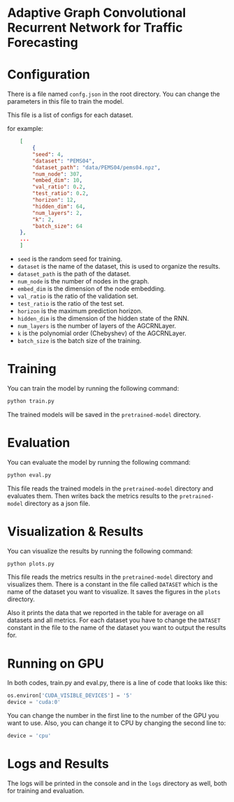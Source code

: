 # Adaptive Graph Convolutional Recurrent Network for Traffic Forecasting

# Configuration
There is a file named `confg.json` in the root directory.
You can change the parameters in this file to train the model.

This file is a list of configs for each dataset.

for example:
```json
    [
        {
        "seed": 4,
        "dataset": "PEMS04",
        "dataset_path": "data/PEMS04/pems04.npz",
        "num_node": 307,
        "embed_dim": 10,
        "val_ratio": 0.2,
        "test_ratio": 0.2,
        "horizon": 12,
        "hidden_dim": 64,
        "num_layers": 2,
        "k": 2,
        "batch_size": 64
    },
    ...
    ]
```

- `seed` is the random seed for training.
- `dataset` is the name of the dataset, this is used to organize the results.
- `dataset_path` is the path of the dataset.
- `num_node` is the number of nodes in the graph.
- `embed_dim` is the dimension of the node embedding.
- `val_ratio` is the ratio of the validation set.
- `test_ratio` is the ratio of the test set.
- `horizon` is the maximum prediction horizon.
- `hidden_dim` is the dimension of the hidden state of the RNN.
- `num_layers` is the number of layers of the AGCRNLayer.
- `k` is the polynomial order (Chebyshev) of the AGCRNLayer.
- `batch_size` is the batch size of the training.

# Training
You can train the model by running the following command:
```bash
python train.py
```

The trained models will be saved in the `pretrained-model` directory.

# Evaluation
You can evaluate the model by running the following command:
```bash
python eval.py
```

This file reads the trained models in the `pretrained-model` directory and evaluates them.
Then writes back the metrics results to the `pretrained-model` directory as a json file.

# Visualization & Results
You can visualize the results by running the following command:
```bash
python plots.py
```
This file reads the metrics results in the `pretrained-model` directory and visualizes them.
There is a constant in the file called `DATASET` which is the name of the dataset you want to visualize.
It saves the figures in the `plots` directory.

Also it prints the data that we reported in the table for average on all datasets and all metrics.
For each dataset you have to change the `DATASET` constant in the file to the name of the dataset you want to output the results for.

# Running on GPU    
In both codes, train.py and eval.py, there is a line of code that looks like this:
```python
os.environ['CUDA_VISIBLE_DEVICES'] = '5'
device = 'cuda:0'
```
You can change the number in the first line to the number of the GPU you want to use.
Also, you can change it to CPU by changing the second line to:
```python
device = 'cpu'
```

# Logs and Results
The logs will be printed in the console and in the `logs` directory as well, both for training and evaluation.
